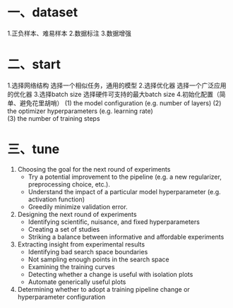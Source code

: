 # 一、dataset
1.正负样本、难易样本
2.数据标注
3.数据增强
# 二、start
1.选择网络结构
	选择一个相似任务，通用的模型
2.选择优化器
	选择一个广泛应用的优化器
3.选择batch size
	选择硬件可支持的最大batch size
4.初始化配置（简单、避免花里胡哨）
	(1) the model configuration (e.g. number of layers)
	(2) the optimizer hyperparameters (e.g. learning rate)	
	(3) the number of training steps
# 三、tune   
1. Choosing the goal for the next round of experiments
	- Try a potential improvement to the pipeline (e.g. a new regularizer, preprocessing choice, etc.).
	- Understand the impact of a particular model hyperparameter (e.g.  activation function)	
	- Greedily minimize validation error.	
2. Designing the next round of experiments
	- Identifying scientific, nuisance, and fixed hyperparameters
	- Creating a set of studies
	- Striking a balance between informative and affordable experiments		 
3. Extracting insight from experimental results
	- Identifying bad search space boundaries
	-   Not sampling enough points in the search space
	- Examining the training curves
	- Detecting whether a change is useful with isolation plots
	- Automate generically useful plots
4. Determining whether to adopt a training pipeline change or hyperparameter configuration